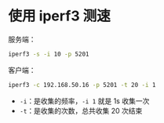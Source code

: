 # 使用 iperf3 测速

服务端：

```bash
iperf3 -s -i 10 -p 5201
```

客户端：

```bash
iperf3 -c 192.168.50.16 -p 5201 -t 20 -i 1
```

* `-i`：是收集的频率，`-i 1` 就是 1s 收集一次
* `-t`：是收集的次数，总共收集 20 次结束
